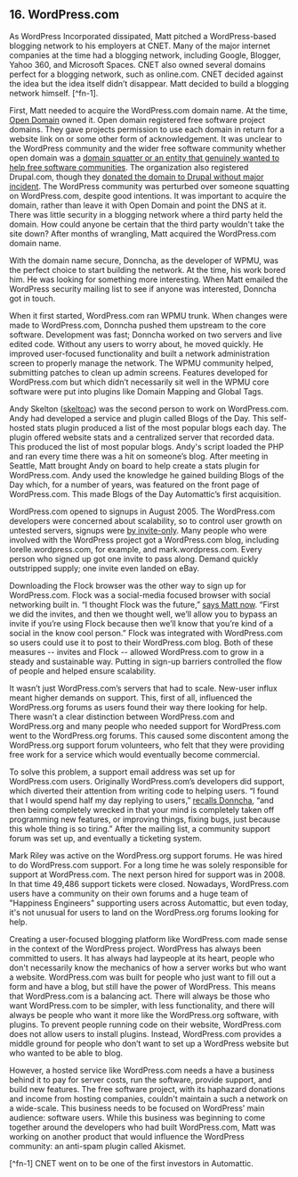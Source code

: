 ## 16. WordPress.com

As WordPress Incorporated dissipated, Matt pitched a WordPress-based blogging network to his employers at CNET. Many of the major internet companies at the time had a blogging network, including Google, Blogger, Yahoo 360, and Microsoft Spaces. CNET also owned several domains perfect for a blogging network, such as online.com. CNET decided against the idea but the idea itself didn’t disappear. Matt decided to build a blogging network himself. [^fn-1]. 

First, Matt needed to acquire the WordPress.com domain name. At the time, [Open Domain](http://www.opendomain.org/) owned it. Open domain registered free software project domains. They gave projects permission to use each domain in return for a website link on or some other form of acknowledgement. It was unclear to the WordPress community and the wider free software community whether open domain was a [domain squatter or an entity that genuinely wanted to help free software communities](http://archive09.linux.com/feature/140576). The organization also registered Drupal.com, though they [donated the domain to Drupal without major incident](http://buytaert.net/drupal-com). The WordPress community was perturbed over someone squatting on WordPress.com, despite good intentions. It was important to acquire the domain, rather than leave it with Open Domain and point the DNS at it. There was little security in a blogging network where a third party held the domain. How could anyone be certain that the third party wouldn't take the site down? After months of wrangling, Matt acquired the WordPress.com domain name.

With the domain name secure, Donncha, as the developer of WPMU, was the perfect choice to start building the network. At the time, his work bored him. He was looking for something more interesting. When Matt emailed the WordPress security mailing list to see if anyone was interested, Donncha got in touch. 

When it first started, WordPress.com ran WPMU trunk. When changes were made to WordPress.com, Donncha pushed them upstream to the core software. Development was fast; Donncha worked on two servers and live edited code. Without any users to worry about, he moved quickly. He improved user-focused functionality and built a network administration screen to properly manage the network. The WPMU community helped, submitting patches to clean up admin screens. Features developed for WordPress.com but which didn’t necessarily sit well in the WPMU core software were put into plugins like Domain Mapping and Global Tags. 

Andy Skelton ([skeltoac](https://profiles.wordpress.org/skeltoac)) was the second person to work on WordPress.com. Andy had developed a service and plugin called Blogs of the Day. This self-hosted stats plugin produced a list of the most popular blogs each day. The plugin offered website stats and a centralized server that recorded data. This produced the list of most popular blogs. Andy's script loaded the PHP and ran every time there was a hit on someone’s blog. After meeting in Seattle, Matt brought Andy on board to help create a stats plugin for WordPress.com. Andy used the knowledge he gained building Blogs of the Day which, for a number of years, was featured on the front page of WordPress.com. This made Blogs of the Day Automattic’s first acquisition. 

WordPress.com opened to signups in August 2005. The WordPress.com developers were concerned about scalability, so to control user growth on untested servers, signups were [by invite-only](http://matt.wordpress.com/2005/08/15/invites/). Many people who were involved with the WordPress project got a WordPress.com blog, including lorelle.wordpress.com, for example, and mark.wordpress.com. Every person who signed up got one invite to pass along. Demand quickly outstripped supply; one invite even landed on eBay. 

Downloading the Flock browser was the other way to sign up for WordPress.com. Flock was a social-media focused browser with social networking built in. “I thought Flock was the future,” [says Matt now](http://archive.wordpress.org/interviews/2014_04_17_Mullenweg.html#L143). “First we did the invites, and then we thought well, we’ll allow you to bypass an invite if you’re using Flock because then we’ll know that you’re kind of a social in the know cool person.” Flock was integrated with WordPress.com so users could use it to post to their WordPress.com blog. Both of these measures -- invites and Flock -- allowed WordPress.com to grow in a steady and sustainable way. Putting in sign-up barriers controlled the flow of people and helped ensure scalability. 

It wasn’t just WordPress.com’s servers that had to scale. New-user influx meant higher demands on support. This, first of all, influenced the WordPress.org forums as users found their way there looking for help. There wasn’t a clear distinction between WordPress.com and WordPress.org and many people who needed support for WordPress.com went to the WordPress.org forums. This caused some discontent among the WordPress.org support forum volunteers, who felt that they were providing free work for a service which would eventually become commercial. 

To solve this problem, a support email address was set up for WordPress.com users. Originally WordPress.com’s developers did support, which diverted their attention from writing code to helping users. “I found that I would spend half my day replying to users,” [recalls Donncha](http://archive.wordpress.org/interviews/2014_04_08_OCaoimh.html#L48), “and then being completely wrecked in that your mind is completely taken off programming new features, or improving things, fixing bugs, just because this whole thing is so tiring.” After the mailing list, a community support forum was set up, and eventually a ticketing system. 

Mark Riley was active on the WordPress.org support forums. He was hired to do WordPress.com support. For a long time he was solely responsible for support at WordPress.com. The next person hired for support was in 2008. In that time 49,486 support tickets were closed. Nowadays, WordPress.com users have a community on their own forums and a huge team of "Happiness Engineers" supporting users across Automattic, but even today, it's not unusual for users to land on the WordPress.org forums looking for help.

Creating a user-focused blogging platform like WordPress.com made sense in the context of the WordPress project. WordPress has always been committed to users. It has always had laypeople at its heart, people who don't necessarily know the mechanics of how a server works but who want a website. WordPress.com was built for people who just want to fill out a form and have a blog, but still have the power of WordPress. This means that WordPress.com is a balancing act. There will always be those who want WordPress.com to be simpler, with less functionality, and there will always be people who want it more like the WordPress.org software, with plugins. To prevent people running code on their website, WordPress.com does not allow users to install plugins. Instead, WordPress.com provides a middle ground for people who don’t want to set up a WordPress website but who wanted to be able to blog.

However, a hosted service like WordPress.com needs a have a business behind it to pay for server costs, run the software, provide support, and build new features. The free software project, with its haphazard donations and income from hosting companies, couldn't maintain a such a network on a wide-scale. This business needs to be focused on WordPress’ main audience: software users. While this business was beginning to come together around the developers who had built WordPress.com, Matt was working on another product that would influence the WordPress community: an anti-spam plugin called Akismet. 	
		
[^fn-1] CNET went on to be one of the first investors in Automattic.
